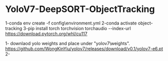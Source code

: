 # YoloV7-DeepSORT-ObjectTracking

1-conda env create -f config\environment.yml
2-conda activate object-tracking
3-pip install torch torchvision torchaudio --index-url https://download.pytorch.org/whl/cu117


1- downlaod yolo weights and place under "yolov7\weights". https://github.com/WongKinYiu/yolov7/releases/download/v0.1/yolov7-e6.pt
2- 